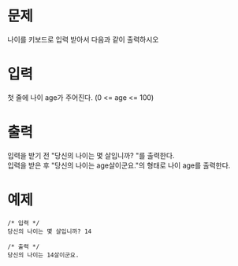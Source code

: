 # 문제
나이를 키보드로 입력 받아서 다음과 같이 출력하시오

# 입력
첫 줄에 나이 age가 주어진다. (0 <= age <= 100)

# 출력
입력을 받기 전 "당신의 나이는 몇 살입니까? "를 출력한다.   
입력을 받은 후 "당신의 나이는 age살이군요."의 형태로 나이 age를 출력한다.

# 예제
```
/* 입력 */
당신의 나이는 몇 살입니까? 14
```
```
/* 출력 */
당신의 나이는 14살이군요.
```
